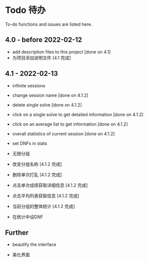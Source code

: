 Todo 待办
==========
To-do functions and issues are listed here.

4.0 - before 2022-02-12
----------
- add description files to this project [done on 4.1]  
- 为项目添加说明文件 [4.1 完成]  

4.1 - 2022-02-13
----------
- infinite sessions  
- change session name [done on 4.1.2]  
- delete single solve [done on 4.1.2]  
- click on a single solve to get detailed information [done on 4.1.2]  
- click on an average list to get information [done on 4.1.2]  
- overall statistics of current session [done on 4.1.2]  
- set DNFs in stats  
  
- 无限分组  
- 改变分组名称 [4.1.2 完成]  
- 删除单次打乱 [4.1.2 完成]  
- 点击单次成绩获取详细信息 [4.1.2 完成]  
- 点击平均列表获取信息 [4.1.2 完成]  
- 当前分组的整体统计 [4.1.2 完成]  
- 在统计中设DNF  

Further
----------
- beautify the interface  
  
- 美化界面